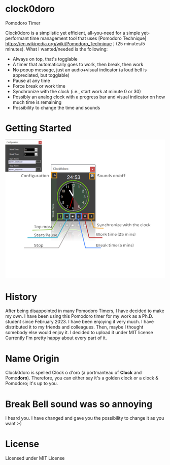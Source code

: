 # clock0doro
 Pomodoro Timer


Clock0doro is a simplistic yet efficient, all-you-need for a simple yet-performant time management tool that uses [Pomodoro Technique| https://en.wikipedia.org/wiki/Pomodoro_Technique ] (25 minutes/5 minutes). What I wanted/needed is the following:
- Always on top, that's togglable
- A timer that automatically goes to work, then break, then work
- No popup message, just an audio+visual indicator (a loud bell is appreciated, but togglable)
- Pause at any time
- Force break or work time
- Synchronize with the clock (i.e., start work at minute 0 or 30)
- Possibly an analog clock with a progress bar and visual indicator on how much time is remaining
- Possibility to change the time and sounds

# Getting Started
![getstarted.png](./getstarted.png "getstarted.png")

# History
After being disappointed in many Pomodoro Timers, I have decided to make my own. 
I have been using this Pomodoro timer for my work as a Ph.D. student since February 2023. I have been enjoying it very much.
I have distributed it to my friends and colleagues.
Then, maybe I thought somebody else would enjoy it. I decided to upload it under MIT license
Currently I'm pretty happy about every part of it.


# Name Origin
Clock0doro is spelled Clock o d'oro (a portmanteau of **Clock** and Pomo**doro**). Therefore, you can either say it's a golden clock or a clock & Pomodoro; it's up to you.


# Break Bell sound was so annoying
I heard you. I have changed and gave you the possibility to change it as you want :-) 

# License
Licensed under MIT License